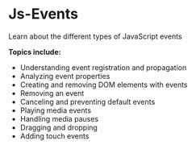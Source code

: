 # Js-Events
Learn about the different types of JavaScript events

**Topics include:**
- Understanding event registration and propagation
- Analyzing event properties
- Creating and removing DOM elements with events
- Removing an event
- Canceling and preventing default events
- Playing media events
- Handling media pauses
- Dragging and dropping
- Adding touch events
